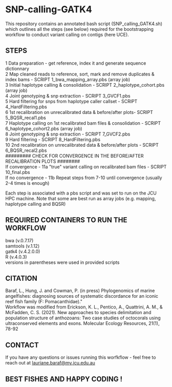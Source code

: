 # SNP-calling-GATK4

This repository contains an annotated bash script (SNP_calling_GATK4.sh) which outlines all the steps (see below) required for the bootstrapping workflow to conduct variant calling on contigs (here UCE).

## STEPS
1 Data preparation - get reference, index it and generate sequence dictionnary  
2 Map cleaned reads to reference, sort, mark and remove duplicates & index bams - SCRIPT 1_bwa_mapping_array.pbs (array job)  
3 Initial haplotype calling & consolidation - SCRIPT 2_haplotype_cohort.pbs (array job)  
4 Joint genotyping & snp extraction - SCRIPT 3_GVCF1.pbs  
5 Hard filtering for snps from haplotype caller callset - SCRIPT 4_HardFiltering.pbs  
6 1st recalibration on unrecalibrated data & before/after plots- SCRIPT 5_BQSR_recal1.pbs  
7 Haplotype calling on 1st recalibrated bam files & consolidation - SCRIPT 6_haplotype_cohort2.pbs (array job)  
8 Joint genotyping & snp extraction - SCRIPT 7_GVCF2.pbs  
9 Hard filtering - SCRIPT 8_HardFiltering.pbs  
10 2nd recalibration on unrecalibrated data & before/after plots - SCRIPT 6_BQSR_recal2.pbs  
######### CHECK FOR CONVERGENCE IN THE BEFORE/AFTER RECALIBRATION PLOTS ########  
If convergence - 11a "true" variant calling on recalibrated bam files - SCRIPT 10_final.pbs  
If no convergence - 11b Repeat steps from 7-10 until convergence (usually 2-4 times is enough)  

Each step is associated with a pbs script and was set to run on the JCU HPC machine. Note that some are best run as array jobs (e.g. mapping, haplotype calling and BQSR)

## REQUIRED CONTAINERS TO RUN THE WORKFLOW
bwa (v.0.7.17)  
samtools (v.1.12)  
gatk4 (v.4.2.0.0)  
R (v.4.0.3)  
versions in parentheses were used in provided scripts

## CITATION
Baraf, L., Hung, J. and Cowman, P. (in press) Phylogenomics of marine angelfishes: diagnosing sources of systematic discordance for an iconic reef fish family (F: Pomacanthidae)."  
Workflow was modified from Erickson, K. L., Pentico, A., Quattrini, A. M., & McFadden, C. S. (2021). New approaches to species delimitation and population structure of anthozoans: Two case studies of octocorals using ultraconserved elements and exons. Molecular Ecology Resources, 21(1), 78-92

## CONTACT
If you have any questions or issues running this worfkflow - feel free to reach out at lauriane.baraf@my.jcu.edu.au

## BEST FISHES AND HAPPY CODING !



